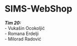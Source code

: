 # SIMS-WebShop
**_Tim 20:_** <br />
	- Vukašin Ocokoljić <br />
	- Romana Erdelji <br />
	- Milorad Radović 